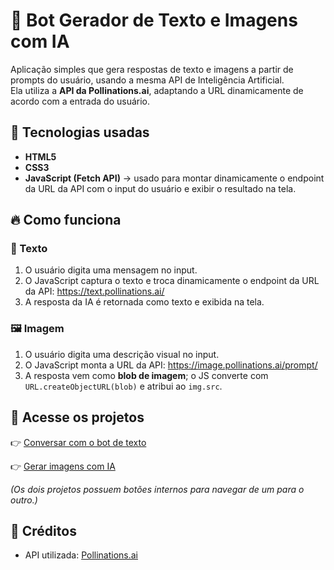 # 🤖 Bot Gerador de Texto e Imagens com IA

Aplicação simples que gera respostas de texto e imagens a partir de prompts do usuário, usando a mesma API de Inteligência Artificial.  
Ela utiliza a **API da Pollinations.ai**, adaptando a URL dinamicamente de acordo com a entrada do usuário.

## 🚀 Tecnologias usadas

- **HTML5**  
- **CSS3**  
- **JavaScript (Fetch API)** → usado para montar dinamicamente o endpoint da URL da API com o input do usuário e exibir o resultado na tela.

## 🔥 Como funciona

### 📝 Texto
1. O usuário digita uma mensagem no input.  
2. O JavaScript captura o texto e troca dinamicamente o endpoint da URL da API: https://text.pollinations.ai/<prompt>
3. A resposta da IA é retornada como texto e exibida na tela.

### 🖼️ Imagem
1. O usuário digita uma descrição visual no input.  
2. O JavaScript monta a URL da API: https://image.pollinations.ai/prompt/<prompt>
3. A resposta vem como **blob de imagem**; o JS converte com `URL.createObjectURL(blob)` e atribui ao `img.src`.

## 📎 Acesse os projetos

👉 [Conversar com o bot de texto](https://rfaelvitor.github.io/Testing_an_API_v2/BOT_TEXT/index2.html)  

👉 [Gerar imagens com IA](https://rfaelvitor.github.io/Testing_an_API_v2/BOT_IMAGES/index.html)  

*(Os dois projetos possuem botões internos para navegar de um para o outro.)*

## 🙏 Créditos
- API utilizada: [Pollinations.ai](https://pollinations.ai/)
